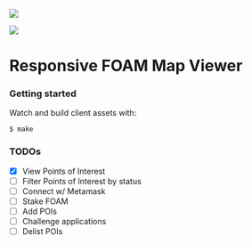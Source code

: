 ![](https://foam-mapviewer.herokuapp.com/desktop.png)

![](https://foam-mapviewer.herokuapp.com/mobile.png)

# Responsive FOAM Map Viewer

### Getting started

Watch and build client assets with:

    $ make

### TODOs

- [x] View Points of Interest
- [ ] Filter Points of Interest by status
- [ ] Connect w/ Metamask
- [ ] Stake FOAM
- [ ] Add POIs
- [ ] Challenge applications
- [ ] Delist POIs
